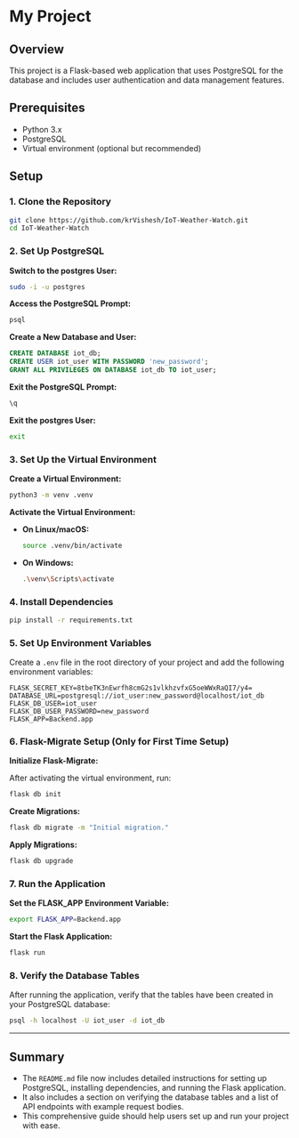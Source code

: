 # My Project

## Overview

This project is a Flask-based web application that uses PostgreSQL for the database and includes user authentication and data management features.

## Prerequisites

- Python 3.x
- PostgreSQL
- Virtual environment (optional but recommended)

## Setup

### 1. Clone the Repository

```sh
git clone https://github.com/krVishesh/IoT-Weather-Watch.git
cd IoT-Weather-Watch
```

### 2. Set Up PostgreSQL

**Switch to the postgres User:**

```sh
sudo -i -u postgres
```

**Access the PostgreSQL Prompt:**

```sh
psql
```

**Create a New Database and User:**

```sql
CREATE DATABASE iot_db;
CREATE USER iot_user WITH PASSWORD 'new_password';
GRANT ALL PRIVILEGES ON DATABASE iot_db TO iot_user;
```

**Exit the PostgreSQL Prompt:**

```sh
\q
```

**Exit the postgres User:**

```sh
exit
```

### 3. Set Up the Virtual Environment

**Create a Virtual Environment:**

```sh
python3 -m venv .venv
```

**Activate the Virtual Environment:**

- **On Linux/macOS:**

  ```sh
  source .venv/bin/activate
  ```

- **On Windows:**
  ```sh
  .\venv\Scripts\activate
  ```

### 4. Install Dependencies

```sh
pip install -r requirements.txt
```

### 5. Set Up Environment Variables

Create a `.env` file in the root directory of your project and add the following environment variables:

```
FLASK_SECRET_KEY=8tbeTK3nEwrfh8cmG2s1vlkhzvfxG5oeWWxRaQI7/y4=
DATABASE_URL=postgresql://iot_user:new_password@localhost/iot_db
FLASK_DB_USER=iot_user
FLASK_DB_USER_PASSWORD=new_password
FLASK_APP=Backend.app
```

### 6. Flask-Migrate Setup (Only for First Time Setup)

**Initialize Flask-Migrate:**

After activating the virtual environment, run:

```sh
flask db init
```

**Create Migrations:**

```sh
flask db migrate -m "Initial migration."
```

**Apply Migrations:**

```sh
flask db upgrade
```

### 7. Run the Application

**Set the FLASK_APP Environment Variable:**

```sh
export FLASK_APP=Backend.app
```

**Start the Flask Application:**

```sh
flask run
```

### 8. Verify the Database Tables

After running the application, verify that the tables have been created in your PostgreSQL database:

```sh
psql -h localhost -U iot_user -d iot_db
```

---

## Summary

- The `README.md` file now includes detailed instructions for setting up PostgreSQL, installing dependencies, and running the Flask application.
- It also includes a section on verifying the database tables and a list of API endpoints with example request bodies.
- This comprehensive guide should help users set up and run your project with ease.
